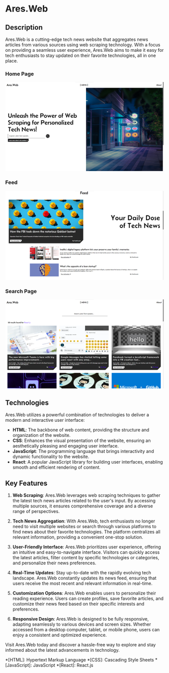 # Ares.Web

## Description

Ares.Web is a cutting-edge tech news website that aggregates news articles from various sources using web scraping technology. With a focus on providing a seamless user experience, Ares.Web aims to make it easy for tech enthusiasts to stay updated on their favorite technologies, all in one place.

### Home Page
![Home Page](ares_web_home.webp)

### Feed
![Feed](ares_web_feed.webp)

### Search Page
![Search Page](ares_web_search.webp)

## Technologies

Ares.Web utilizes a powerful combination of technologies to deliver a modern and interactive user interface:

- **HTML**: The backbone of web content, providing the structure and organization of the website.
- **CSS**: Enhances the visual presentation of the website, ensuring an aesthetically pleasing and engaging user interface.
- **JavaScript**: The programming language that brings interactivity and dynamic functionality to the website.
- **React**: A popular JavaScript library for building user interfaces, enabling smooth and efficient rendering of content.

## Key Features

1. **Web Scraping**: Ares.Web leverages web scraping techniques to gather the latest tech news articles related to the user's input. By accessing multiple sources, it ensures comprehensive coverage and a diverse range of perspectives.

2. **Tech News Aggregation**: With Ares.Web, tech enthusiasts no longer need to visit multiple websites or search through various platforms to find news about their favorite technologies. The platform centralizes all relevant information, providing a convenient one-stop solution.

3. **User-Friendly Interface**: Ares.Web prioritizes user experience, offering an intuitive and easy-to-navigate interface. Visitors can quickly access the latest articles, filter content by specific technologies or categories, and personalize their news preferences.

4. **Real-Time Updates**: Stay up-to-date with the rapidly evolving tech landscape. Ares.Web constantly updates its news feed, ensuring that users receive the most recent and relevant information in real-time.

5. **Customization Options**: Ares.Web enables users to personalize their reading experience. Users can create profiles, save favorite articles, and customize their news feed based on their specific interests and preferences.

6. **Responsive Design**: Ares.Web is designed to be fully responsive, adapting seamlessly to various devices and screen sizes. Whether accessed from a desktop computer, tablet, or mobile phone, users can enjoy a consistent and optimized experience.

Visit Ares.Web today and discover a hassle-free way to explore and stay informed about the latest advancements in technology.

*[HTML]: Hypertext Markup Language
*[CSS]: Cascading Style Sheets
*[JavaScript]: JavaScript
*[React]: React.js
